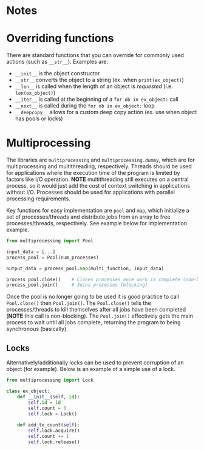 # Notes

# Overriding functions

There are standard functions that you can override for commonly used actions (such as `__str__`). 
Examples are:

* `__init__` is the object constructor
* `__str__` converts the object to a string (ex. when `print(ex_object)`)
* `__len__` is called when the length of an object is *requested* (i.e. `len(ex_object)`)
* `__iter__` is called at the beginning of a `for ob in ex_object:` call
* `__next__` is called during the `for ob in ex_object:` loop
* `__deepcopy__` allows for a custom deep copy action (ex. use when object has pools or locks)

# Multiprocessing

The libraries are `multiprocessing` and `multiprocessing.dummy`, which are for multiprocessing and multithreading, respectively.
Threads should be used for applications where the execution time of the program is limited by factors like I/O operation.
**NOTE** multithreading still executes on a central process, so it would just add the cost of context switching in applications without I/O.
Processes should be used for applications with parallel processing requirements. 

Key functions for easy implementation are `pool` and `map`, which initialize a set of processes/threads and distribute jobs from an array to free processes/threads, respectively.
See example below for implementation example.

``` python
from multiprocessing import Pool

input_data = [...]
process_pool = Pool(num_processes)

output_data = process_pool.map(multi_function, input_data)

process_pool.close()    # Closes processes once work is complete (non-blocking)
process_pool.join()     # Joins processes (blocking)
```

Once the pool is no longer going to be used it is good practice to call `Pool.close()` then `Pool.join()`.
The `Pool.close()` tells the processes/threads to kill themselves after all jobs have been completed (**NOTE** this call is non-blocking).
The `Pool.join()` effectively gets the main process to wait until all jobs complete, returning the program to being synchronous (basically). 

## Locks

Alternatively/additionally locks can be used to prevent corruption of an object (for example).
Below is an example of a simple use of a lock.

``` python
from multiprocessing import Lock

class ex_object:
    def __init__(self, id):
        self.id = id
        self.count = 0
        self.lock = Lock()
    
    def add_to_count(self):
        self.lock.acquire()
        self.count += 1
        self.lock.release()
```
